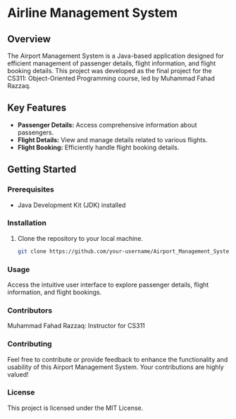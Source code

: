 # Airline Management System

## Overview
The Airport Management System is a Java-based application designed for efficient management of passenger details, flight information, and flight booking details. This project was developed as the final project for the CS311: Object-Oriented Programming course, led by Muhammad Fahad Razzaq.

## Key Features
- **Passenger Details:** Access comprehensive information about passengers.
- **Flight Details:** View and manage details related to various flights.
- **Flight Booking:** Efficiently handle flight booking details.

## Getting Started
### Prerequisites
- Java Development Kit (JDK) installed

### Installation
1. Clone the repository to your local machine.
   ```bash
   git clone https://github.com/your-username/Airport_Management_System.git
   
### Usage
Access the intuitive user interface to explore passenger details, flight information, and flight bookings.

### Contributors
Muhammad Fahad Razzaq: Instructor for CS311

### Contributing
Feel free to contribute or provide feedback to enhance the functionality and usability of this Airport Management System. Your contributions are highly valued!

### License
This project is licensed under the MIT License.
